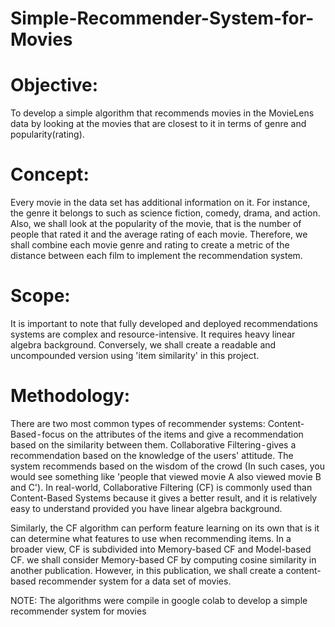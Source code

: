 # Simple-Recommender-System-for-Movies

# Objective:
To develop a simple algorithm that recommends movies in the MovieLens data by looking at the movies that are closest to it in terms of genre and popularity(rating).

# Concept:
Every movie in the data set has additional information on it. For instance, the genre it belongs to such as science fiction, comedy, drama, and action. Also, we shall look at the popularity of the movie, that is the number of people that rated it and the average rating of each movie. Therefore, we shall combine each movie genre and rating to create a metric of the distance between each film to implement the recommendation system.

# Scope:
It is important to note that fully developed and deployed recommendations systems are complex and resource-intensive. It requires heavy linear algebra background. Conversely, we shall create a readable and uncompounded version using 'item similarity' in this project.

# Methodology:
There are two most common types of recommender systems:
Content-Based - focus on the attributes of the items and give a recommendation based on the similarity between them.
Collaborative Filtering - gives a recommendation based on the knowledge of the users' attitude. The system recommends based on the wisdom of the crowd (In such cases, you would see something like 'people that viewed movie A also viewed movie B and C').
In real-world, Collaborative Filtering (CF) is commonly used than Content-Based Systems because it gives a better result, and it is relatively easy to understand provided you have linear algebra background.

Similarly, the CF algorithm can perform feature learning on its own that is it can determine what features to use when recommending items. In a broader view, CF is subdivided into Memory-based CF and Model-based CF. we shall consider Memory-based CF by computing cosine similarity in another publication. However, in this publication, we shall create a content-based recommender system for a data set of movies.

NOTE: The algorithms were compile in google colab to develop a simple recommender system for movies
